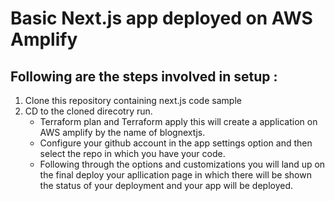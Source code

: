 # Basic Next.js app deployed on AWS Amplify

## Following are the steps involved in setup :
1. Clone this repository containing next.js code sample
2. CD to the cloned direcotry run.
   - Terraform plan and Terraform apply this will create a application on AWS amplify by the name of blognextjs.
   - Configure your github account in the app settings option and then select the repo in which you have your code.
   - Following through the options and customizations you will land up on the final deploy your apllication page in which there will be shown the status of your deployment and your app will be deployed.

